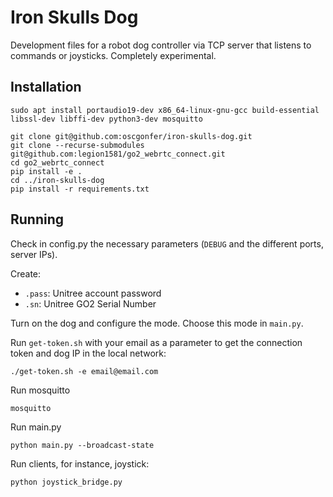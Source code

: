 # Iron Skulls Dog

Development files for a robot dog controller via TCP server that listens to commands or joysticks. Completely experimental.

## Installation

```
sudo apt install portaudio19-dev x86_64-linux-gnu-gcc build-essential libssl-dev libffi-dev python3-dev mosquitto
```

```
git clone git@github.com:oscgonfer/iron-skulls-dog.git
git clone --recurse-submodules git@github.com:legion1581/go2_webrtc_connect.git
cd go2_webrtc_connect
pip install -e .
cd ../iron-skulls-dog
pip install -r requirements.txt
```

## Running

Check in config.py the necessary parameters (`DEBUG` and the different ports, server IPs).

Create:
- `.pass`: Unitree account password
- `.sn`: Unitree GO2 Serial Number

Turn on the dog and configure the mode. Choose this mode in `main.py`.

Run `get-token.sh` with your email as a parameter to get the connection token and dog IP in the local network:

```
./get-token.sh -e email@email.com
```

Run mosquitto

```
mosquitto
```

Run main.py

```
python main.py --broadcast-state
```

Run clients, for instance, joystick:

```
python joystick_bridge.py
```